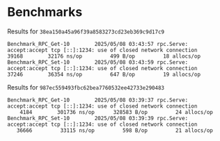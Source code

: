 # Benchmarks

Results for `38ea150a45a96f39a8583273cd23eb369c9d17c9`
```
Benchmark_RPC_Get-10    	2025/05/08 03:43:57 rpc.Serve: accept:accept tcp [::]:1234: use of closed network connection
39168	     32176 ns/op	     499 B/op	      18 allocs/op
Benchmark_RPC_Set-10    	2025/05/08 03:43:59 rpc.Serve: accept:accept tcp [::]:1234: use of closed network connection
37246	     36354 ns/op	     647 B/op	      19 allocs/op
```


Results for `987ec559493fbc62bea7760532ee42733e290483`
```
Benchmark_RPC_Get-10    	2025/05/08 03:39:37 rpc.Serve: accept:accept tcp [::]:1234: use of closed network connection
    4184	    301736 ns/op	  328583 B/op	      24 allocs/op
Benchmark_RPC_Set-10    	2025/05/08 03:39:39 rpc.Serve: accept:accept tcp [::]:1234: use of closed network connection
   36666	     33115 ns/op	     598 B/op	      21 allocs/op
```

